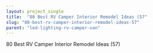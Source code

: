 ```yaml
---
layout: project_single
title:  "80 Best RV Camper Interior Remodel Ideas (57"
slug: "80-best-rv-camper-interior-remodel-ideas-57"
parent: "led-lighting-rv-camper-van"
---
```

80 Best RV Camper Interior Remodel Ideas (57)